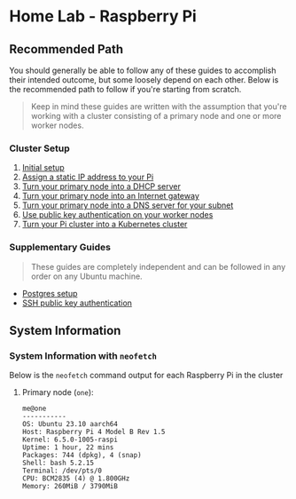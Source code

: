 # Home Lab - Raspberry Pi

## Recommended Path

You should generally be able to follow any of these guides to accomplish their intended outcome, but some loosely depend on each other. Below is the recommended path to follow if you're starting from scratch.

> Keep in mind these guides are written with the assumption that you're working with a cluster consisting of a primary node and one or more worker nodes.

### Cluster Setup

1. [Initial setup](./initial-setup.md)
2. [Assign a static IP address to your Pi](./static-ip-address.md)
3. [Turn your primary node into a DHCP server](./dhcp-server.md)
4. [Turn your primary node into an Internet gateway](./internet-gateway.md)
5. [Turn your primary node into a DNS server for your subnet](./dns-server.md)
6. [Use public key authentication on your worker nodes](./ssh-public-key-authentication.md)
6. [Turn your Pi cluster into a Kubernetes cluster](./kubernetes-cluster.md)

### Supplementary Guides

> These guides are completely independent and can be followed in any order on any Ubuntu machine.

- [Postgres setup](./postgres.md)
- [SSH public key authentication](./ssh-public-key-authentication.md)

## System Information

### System Information with `neofetch`

Below is the `neofetch` command output for each Raspberry Pi in the cluster

1. Primary node (`one`):
    ```
    me@one
    -----------
    OS: Ubuntu 23.10 aarch64
    Host: Raspberry Pi 4 Model B Rev 1.5
    Kernel: 6.5.0-1005-raspi
    Uptime: 1 hour, 22 mins
    Packages: 744 (dpkg), 4 (snap)
    Shell: bash 5.2.15
    Terminal: /dev/pts/0
    CPU: BCM2835 (4) @ 1.800GHz
    Memory: 260MiB / 3790MiB
    ```
